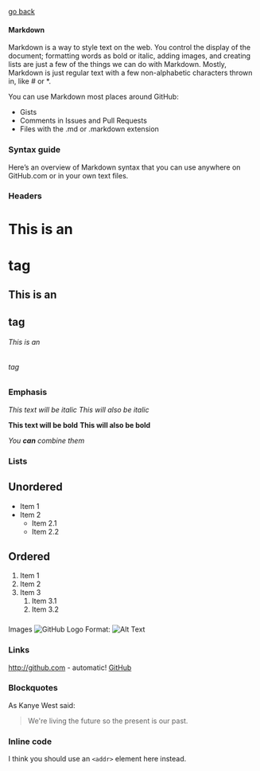    <!-- Copyright 2020 SJULTRA, inc.

   Licensed under the Apache License, Version 2.0 (the "License");
   you may not use this file except in compliance with the License.
   You may obtain a copy of the License at

       http://www.apache.org/licenses/LICENSE-2.0

   Unless required by applicable law or agreed to in writing, software
   distributed under the License is distributed on an "AS IS" BASIS,
   WITHOUT WARRANTIES OR CONDITIONS OF ANY KIND, either express or implied.
   See the License for the specific language governing permissions and
   limitations under the License. -->

[go back](../Getting-Started)

#### Markdown 

Markdown is a way to style text on the web. You control the display of the document; formatting words as bold or italic, adding images, and creating lists are just a few of the things we can do with Markdown. Mostly, Markdown is just regular text with a few non-alphabetic characters thrown in, like # or *.

You can use Markdown most places around GitHub:

   * Gists
   * Comments in Issues and Pull Requests
   * Files with the .md or .markdown extension

### Syntax guide

Here’s an overview of Markdown syntax that you can use anywhere on GitHub.com or in your own text files.

### Headers

# This is an <h1> tag
## This is an <h2> tag
###### This is an <h6> tag

### Emphasis

*This text will be italic*
_This will also be italic_

**This text will be bold**
__This will also be bold__

_You **can** combine them_

### Lists

## Unordered

* Item 1
* Item 2
  * Item 2.1
  * Item 2.2

## Ordered

1. Item 1
1. Item 2
1. Item 3
   1. Item 3.1
   1. Item 3.2

### 
Images
![GitHub Logo](https://github.githubassets.com/images/modules/logos_page/GitHub-Logo.png)
Format: ![Alt Text](url)

### Links

http://github.com - automatic!
[GitHub](http://github.com)

### Blockquotes

As Kanye West said:

> We're living the future so
> the present is our past.

### Inline code

I think you should use an
`<addr>` element here instead.